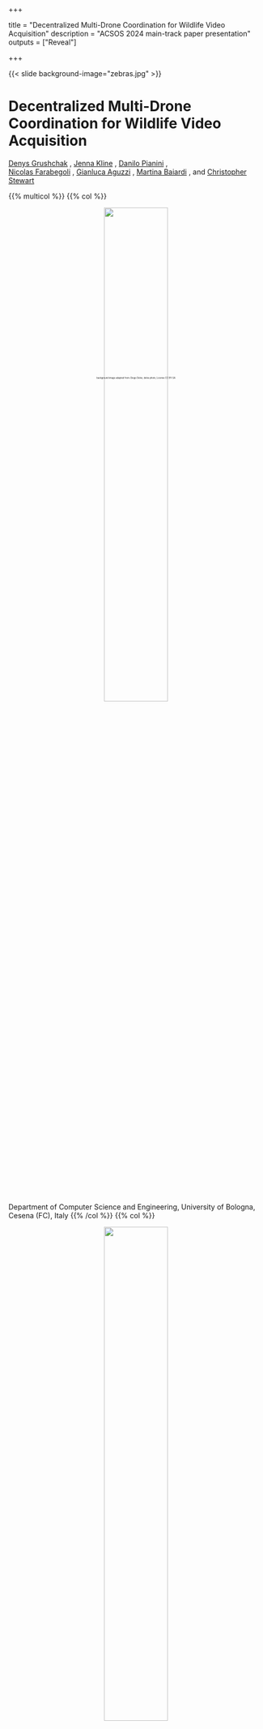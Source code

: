 
+++

title = "Decentralized Multi-Drone Coordination for Wildlife Video Acquisition"
description = "ACSOS 2024 main-track paper presentation"
outputs = ["Reveal"]

+++

{{< slide background-image="zebras.jpg" >}}

<div
style="
position: fixed;
/* bottom: 0;
right: 0; */
font-size: .3em;
top: 800px;
left: 50%;
transform: translate(-50%, -50%);
"
>background image adapted from: Diego Delso, delso.photo, License CC BY-SA</div>

# Decentralized Multi-Drone Coordination for Wildlife Video Acquisition

[Denys Grushchak](denys.grushchak@studio.unibo.it) <i class="fa-solid fa-computer"></i>,
[Jenna Kline](kline.377@osu.edu) <i class="fa-solid fa-horse"></i>,
[Danilo Pianini](danilo.pianini@unibo.it) <i class="fa-solid fa-computer"></i>, <br>
[Nicolas Farabegoli](nicolas.farabegoli@unibo.it) <i class="fa-solid fa-computer"></i>,
[Gianluca Aguzzi](gianluca.aguzzi@unibo.it) <i class="fa-solid fa-computer"></i>,
[Martina Baiardi](m.baiardi@unibo.it) <i class="fa-solid fa-computer"></i>,
and
[Christopher Stewart](cstewart@cse.ohio-state.edu) <i class="fa-solid fa-horse"></i>

{{% multicol %}}
{{% col %}}
<div style="text-align: center; width: 100%;">
<img src="example-background.svg" style="width: 50%" />
</div>

<i class="fa-solid fa-computer"></i> Department of Computer Science and Engineering, University of Bologna, Cesena (FC), Italy
{{% /col %}}
{{% col %}}
<div style="text-align: center; width: 100%;">
<img src="osu.svg" style="width: 50%" />
</div>

<i class="fa-solid fa-horse"></i> Computer Science and Engineering Department, The Ohio State University, Columbus (OH), USA
{{% /col %}}
{{% /multicol %}}

---

{{< slide background-image="zebras.jpg" >}}

# Wildlife behavior acquisition

A paramount tool for *ethologists* and *biologists* to gather insights into the nature and inform
**conservation** efforts for **endangered species**.

* {{% fragment %}} Animal *health* monitoring {{% /fragment %}}
* {{% fragment %}} *Behavioral changes* induced by *climate change* or *human activity*{{% /fragment %}}
* {{% fragment %}} Current *population level*{{% /fragment %}}
* {{% fragment %}} Insights into *future population levels*{{% /fragment %}}

---

{{< slide background-image="collar.jpg" >}}

<div
style="
position: fixed;
/* bottom: 0;
right: 0; */
font-size: .3em;
top: -500px;
left: 50%;
transform: translate(-50%, -50%);
"
>background image: Abujoy, License CC BY-SA</div>

---

{{< slide background-image="collarblur.jpg" >}}

<div
style="
position: fixed;
/* bottom: 0;
right: 0; */
font-size: .3em;
top: -500px;
left: 50%;
transform: translate(-50%, -50%);
"
>background image derived from: Abujoy, License CC BY-SA</div>

---

{{< slide background-image="collarblur2.jpg" >}}

# GPS collars

* {{% tick %}} Great position tracking
* {{% tick %}} Possibly equipped with further sensors (temperature, accelerometer...)
* {{% tick %}} Long battery life
* {{% cross %}} No video
* {{% cross %}} Invasive (requires capture and release) $\Rightarrow$ Limited sample size

---

{{< slide background-image="trap.jpg" >}}

<div
style="
position: fixed;
/* bottom: 0;
right: 0; */
font-size: .3em;
top: -500px;
left: 0%;
transform: translate(-50%, -50%);
color: white;
"
>author: Arddu, License CC Attribution 2.0 Generic</div>

---

{{< slide background-image="trap2.jpg" >}}

<div
style="
position: fixed;
/* bottom: 0;
right: 0; */
font-size: .3em;
top: -500px;
left: 0%;
transform: translate(-50%, -50%);
color: white;
"
>author: Winterline, License CC Attribution-Share Alike 3.0 Unported</div>

---

{{< slide background-image="trap3.jpg" >}}

<div
style="
position: fixed;
/* bottom: 0;
right: 0; */
font-size: .3em;
top: -500px;
left: 0%;
transform: translate(-50%, -50%);
color: white;
"
>author: Kalyan Varma, License CC BY-SA</div>

---

{{< slide background-image="trap3-blur.jpg" >}}

---

{{< slide background-image="trap-setup.jpg" >}}

<div
style="
position: fixed;
/* bottom: 0;
right: 0; */
font-size: .3em;
top: -500px;
left: 0%;
transform: translate(-50%, -50%);
color: blue;
"
>author: Prashanthns, License CC BY-SA</div>

---

{{< slide background-image="trap-setup-blur.jpg" >}}

# Camera traps

* {{% tick %}} Photos and potentially videos
* {{% tick %}} Non-invasive
* {{% tick %}} Multiple species
* {{% cross %}} Static and with limited range
* {{% cross %}} False triggers
* {{% cross %}} Subject to vandalism and theft
* {{% cross %}} Generally fragile (the tiger in the first picture destroyed the camera)

---

{{< slide background-video="nadir.mkv" background-video-loop="true" background-video-muted="true" >}}

---

{{< slide background-video="nadir.mkv" background-video-loop="true" background-video-muted="true" background-opacity="0.2" >}}

# Fixed-wing drone aerial views


* {{% tick %}} *Very large area* coverage
* {{% tick %}} *Long flights*
* {{% cross %}} **Nadir** imagery: good for mapping, bad for *individual behavior*
* {{% cross %}} Requires *specialized training*
* {{% cross %}} *Predefined* flight paths

---

{{< slide background-video="nonnadir.mkv" background-video-loop="true" background-video-muted="true" >}}

---

{{< slide background-video="nonnadir.mkv" background-video-loop="true" background-video-muted="true" background-opacity="0.5" >}}

## Non-nadir perspective

![](non-nadir-fov.svg)

---

{{< slide background-video="nonnadir.mkv" background-video-loop="true" background-video-muted="true" background-opacity="0.2" >}}

# Quadcopters and similar drones

{{% multicol %}}
{{% col %}}
* {{% tick %}} *Large area* coverage
    * Although much *smaller than fixed-wing* drones
* {{% tick %}} **Non-Nadir** view is great for *individual behavior*
* {{% tick %}} **Multiple** drones can get *different perspectives*
* {{% tick %}} **Dynamic trajectories**
* {{% cross %}} *Noise* may disturb wildlife
* {{% cross %}} *Skilled pilots* required
    * {{% cross %}} **Practically impossible** to coordinate multiple drones effectively by hand
* {{% cross %}} Relatively *short battery life*
{{% /col %}}
{{% col %}}
{{% fragment %}}
### $\Rightarrow$ **Multi-Drone Coordination**
* *No* need for *human pilots*
* Similar to *well-known problems in the literature*!
{{% /fragment %}}
{{% /col %}}
{{% /multicol %}}

---

{{< slide background-image="zebras.jpg" >}}

# A special OMOkC

In the *Online Multi-Object k-Coverage* (**OMOkC**) problem,
dones coordinate to cover each *interesting* target with at least $k$ points of view.

<iframe width="888" height="500" src="https://www.youtube.com/embed/yuaY_8Vr3oc?si=2iViF8GqIg8z8NCF&amp;start=5&amp;autoplay=1&amp;loop=1&amp;playlist=yuaY_8Vr3oc" title="YouTube video player" frameborder="0" allow="accelerometer; autoplay; clipboard-write; encrypted-media; gyroscope; picture-in-picture; web-share; loop" referrerpolicy="strict-origin-when-cross-origin" allowfullscreen></iframe>

Our problem is a variant of , in which:

1. {{% fragment %}}The focus is on animal *groups* rather than single animals $\Rightarrow$ **Herd tracking**{{% /fragment %}}
2. {{% fragment %}}Drones have a *blind zone* due to their non-nadir point of view $\Rightarrow$ **Blind zone**{{% /fragment %}}
3. {{% fragment %}}The *position* of animals within the Field-of-View dramatically changes the quality of the result $\Rightarrow$ **FoV centrality**{{% /fragment %}}
4. {{% fragment %}}The *angle* at which a subject is being observed matters, lateral views are more informative than frontal ones $\Rightarrow$ **Observation angle**{{% /fragment %}}
5. {{% fragment %}}Observers emit *noise* that may alter the behavior of the observed animals $\Rightarrow$ **Noise pollution**{{% /fragment %}}
6. {{% fragment %}}Observation is performed in contexts with *limited infrastructure* $\Rightarrow$ **Decentralized coordination**{{% /fragment %}}

---

{{< slide background-image="zebras.jpg" >}}

# Contribution

## A methodology to evaluate the performance in wildlife video acquisition

We define **metrics** for:
1. The *centrality* in the Field-of-View of each camera
2. The overall *angles* of observation of each animal
3. The *noise* pollution generated by the drones

We build simulations based on a novel *herd simulation* algorithm based on the [KABR dataset](https://doi.ieeecomputersociety.org/10.1109/WACVW60836.2024.00011)<br>
(Jenna presented the algorithm at SISSY on Monday)

{{% fragment %}}

$\Rightarrow$ We observe that *pre-existing OMOkC algorithms do not perform as well as expected in our context*,
and thus we propose to extend the current SOTA with:

## An herd-aware decentralized multi-drone coordination algorithm

{{% /fragment %}}

---

{{< slide background-image="zebras.jpg" >}}

# FoV Centrality

* Let $P_c$ be the center of the FoV $\mathcal{V}$ of camera $c$.
* Let $F(c)$ be the maximum distance from the center of the FoV

then

$F(c) = \max \left\| P - P_c \right\| ~ \forall P \in \mathcal{V}$.

* For any camera $c$, *$F(c)$* represents the *worst possible position* in its FoV.
* For an animal $z$ located in $P_z$, a normalized estimate of *how poorly* it is positioned in the FoV of $c$ is:
the ratio between its distance to the center and $F(c)$:
$\frac{\left\| P_z - P_c \right\|}{F(c)}$
* The *normalized FoV centrality* for a target animal $z$ and a drone $c$ is then: $Q(z, c) = 1 - \frac{\left\| P_z - P_c \right\|}{F(c)}$
* Generalized for a set of cameras $C$ observing a target $z$: $\Gamma(z) = \max_{c \in C} Q(z, c)$

{{% fragment %}}
{{% multicol %}}{{% col %}}
### TL;DR: the closer to the center, the better
* find the *worst possible position* to be used as *bound*
* use that to estimante *how good is the **animal** position for **each camera***
* *for **each animal***, *consider only the **best camera***
{{% /col %}}{{% col %}}
![fov-centrality](fov-centrality.svg)
{{% /col %}}{{% /multicol %}}
{{% /fragment %}}

---

{{< slide background-image="zebras.jpg" >}}

# Observation angle: body coverage

**Ideas**
1. the best observation comes from a perfectly *perpendicular angle*
2. the "*longer*" *the side* of the animal that is being observed, the better the observation
    * that's why observations from the side are more valuable than frontal or back ones
3. *small deviations* from perpendicularity are not that bad

![](body-coverage-metric.svg)

1. *approximate* the animal's body with a polygon
2. for each segment $s$ find the camera $c$ observing the segment midpoint from the smallest angle $\alpha_s$: $c$ has the best available view for $s$
3. normalize $\alpha_s$ in $[0, 1]$ with $\Phi: [-\frac{\pi}{2}, \frac{\pi}{2}]\rightarrow{}[0, 1]$.
4. use a logistic function to penalize more the *extreme* angles: $\Phi(x;\mu,\nu)=\left[1+\left(\frac{x(1-\mu)}{\mu(1-x)}\right)^{-\nu}\right]^{-1}, \mu=\frac{1}{2}, \nu=5$
5. get the *observation quality* for $s$: $\xi(s) = \Phi\left(\frac{|\alpha_s|}{\frac{\pi}{2}}; \frac{1}{2}, 5\right)$.
6. *repeat for every "side"* of the animal in $S_z$ to get the **body coverage** $\Diamond(z) = \frac{\sum_{s \in{} S_z} \|s\| \cdot \xi(s)}{\|S_z\|}$


---

{{< slide background-image="zebras.jpg" >}}

# Noise pollution

We need the *Sound Pressure Level* $L_P$ at the position of the animal.

Of course, manufacturers only provide the *Sound Power Level* $L_W$, a measure of the sound energy emitted by the drone.

To convert into the SPL at distance $r$ from the drone, we need a *directivity factor $Q$*:
$L_P = L_W - \left| 10 \log_{10} \left(\frac{Q}{4 \pi r^{2}}\right) \right| $

We assume $Q=1$ (*spherical propagation*), and $r=1m$ (a *typical distance* at which manifacturer measure the Sound Power Level).

The $L_P$ perceived by an animal $z$ at distance $d$ from the drone
with air attenuation is:
$ L_{P_d}(z) = L_{P}(z) + 20 \log_{10} \left(\frac{r}{d}\right)$

For multiple drones $C$, their contributions sum:
$L_{P_T}(z) = 10 \log_{10} \left(\sum_{c \in{C}} 10^{\frac{L_{P_c}(z)}{10}} \right)$

To *normalize* in $[0, 1]$, we assume that *a noise below $20dB$* (~ a ticking watch) can't be distinguished from the background,
and *a noise above $80dB$* (~ police car siren) will *always* disturb the animal.

Since noise is perceived non-linearly, we use a sigmoid with
$\mu=40dB$ (~ *refrigerator hum*, our proxy for the *background noise*).

The final *normalized noise metric* is thus $\rho(z) = \Phi\left(h(L_{P_T}(z)); h(\mu), 4\right)$

{{% fragment %}}
### TL;DR
* we assume noise **propagates in air** without major obstacles or reflections
* we set **silence** at the sound of a ticking watch, and **maximum noise** at the level of a police siren
* we sum the contribution of **every drone** and consider **non-linear perception**
{{% /fragment %}}

---

{{< slide background-image="zebras.jpg" >}}

# Herd-sensitive tracking

Running state-of-the-art OMOkC algorithms¹ on our setup highlighted some issues:
* OMOkC algorithms are designed to cover *individual* targets, not *groups*
* Current SOTA algorithms are meant to quickly react to *changes in interestingness*, but all animals are equally interesting
* Usual setups have enough drones to provide $k$ views for each target, but with herds *targets largely outnumber* drones

### $\Rightarrow$ We alter the general structure of OMOkC algorithms to track herd centroids instead of individual targets.

1. **Identification and localization**: each drone identifies and localizes the animals in its FoV as best as it can
    * we accept localization and identification errors
2. **Information exchange and consensus**: local information is exchanged among drones to reach consensus on the herd composition,
then each drone, locally, performs a *recursive hierarchical agglomerative clustering*² to find the *herd centroid*
    * we accept limited communication ranges and network segmentation
    * we accept that different drones may have different information and compute different centroids
3. **Prioritization**: we feed the locally-computed herd centroids to the original OMOkC algorithms

<span style="text-align: left; font-size: 0.5em; position: absolute; left: 0em; bottom: -10em">

1. [D. Pianini, F. Pettinari, R. Casadei, and L. Esterle, “A collective adaptive approach to decentralised k-coverage in multi-robot systems,” ACM Trans. Auton. Adapt. Syst., vol 17, pp. 4:1–4:39, 2022.](https://doi.org/10.1145/3547145)
2. [A. Lukasová, “Hierarchical agglomerative clustering procedure,” Pattern Recognit. 11(5-6): 365-381, 1979](https://doi.org/10.1016/0031-3203(79)90049-9)

</span>

---

# Evaluation

* Simulation of a 2x2km arena realized in Alchemist¹, algorithms written in Protelis²
    * aggregate computing³ worked quite well for the decentralized coordination
* video capture session of 30 minutes (to avoid concerns related to battery life)
* 140 grazing zebras, moving at a maximum speed of $2\frac{m}{s}$ split in 2, 4, or 8 separate herds
* *drone-to-herd ratio* of 1:1, 2:1, and 3:1.
* drones can move at $10\frac{m}{s}$ and have a line-of-sight communication range of $1km$.

<span style="text-align: left; font-size: 0.5em; position: absolute; left: 0em; bottom: -15em">

1. <img src="https://alchemistsimulator.github.io/images/logo.svg" style="width: 2em; margin-top: 0px; margin-bottom: 0px" /> https://alchemistsimulator.github.io/
2. <img src="https://github.com/Protelis/Protelis.github.io/raw/da40bb7c50d49683ce8ea9d32aab71cf225bd23d/images/2018-03-16-protelis-icon.svg" style="width: 2em; margin-top: 0px; margin-bottom: 0px" /> https://protelis.github.io/
3. [Aggregate Programming for the Internet of Things. Computer 48(9): 22-30 (2015)](https://doi.org/10.1109/MC.2015.261)

</span>

---

# Future work

* Robustness analysis
* Noise-sensitive herds
* Energy model and management

# Headers

# H1
## H2
### H3
#### H4

---

# Text

normal text

`inline code`

*italic*

**bold**

**_emphasized_**

*__emphasized alternative__*

~~strikethrough~~

[link](http://www.google.com)

---

# Lists and enums

1. First ordered list item
1. Another item
    * Unordered sub-list.
    * with two items
        * another sublist
            1. With a sub-enum
            1. yay!
1. Actual numbers don't matter, just that it's a number
  1. Ordered sub-list
1. And another item.

---

# Inline images

![Alternative text](https://upload.wikimedia.org/wikipedia/commons/6/6c/Scavolino_innevata.jpg)

---

## Fallback to shortcodes for resizing

Autoresize specifying

* `max-w` (percent of parent element width) and/or `max-h` (percent of viewport height) as max sizes , and
* `width` and/or `height` as *exact* sizes (as percent of viewport size)

{{< figure src="https://upload.wikimedia.org/wikipedia/commons/6/6c/Scavolino_innevata.jpg" height="20">}}

---

## Multi-column slide

{{% multicol %}}{{% col %}}
Column 1
{{% /col %}}{{% col %}}
Column 2
{{% /col %}}{{% /multicol %}}

---

## Tick and Cross

{{% tick %}} This is something good
{{% cross %}} This is something good

---

## Chart.js

{{< chart >}}
{
    type: 'bar',
    data: {
        labels: ['Red', 'Blue', 'Yellow', 'Green', 'Purple', 'Orange'],
        datasets: [{
            label: 'Bar Chart',
            data: [12, 19, 18, 16, 13, 14],
            backgroundColor: [
                'rgba(255, 99, 132, 0.2)',
                'rgba(54, 162, 235, 0.2)',
                'rgba(255, 206, 86, 0.2)',
                'rgba(75, 192, 192, 0.2)',
                'rgba(153, 102, 255, 0.2)',
                'rgba(255, 159, 64, 0.2)'
            ],
            borderColor: [
                'rgba(255, 99, 132, 1)',
                'rgba(54, 162, 235, 1)',
                'rgba(255, 206, 86, 1)',
                'rgba(75, 192, 192, 1)',
                'rgba(153, 102, 255, 1)',
                'rgba(255, 159, 64, 1)'
            ],
            borderWidth: 1
        }]
    },
    options: {
        maintainAspectRatio: false,
        scales: {
            yAxes: [{
                ticks: {
                    beginAtZero: true
                }
            }]
        }
    }
}
{{< /chart >}}

---

## FontAwesome

<i class="fa-solid fa-mug-hot"></i>
<i class="fa-solid fa-lemon"></i>
<i class="fa-solid fa-flask"></i>
<i class="fa-solid fa-apple-whole"></i>
<i class="fa-solid fa-bacon"></i>
<i class="fa-solid fa-beer-mug-empty"></i>
<i class="fa-solid fa-pepper-hot"></i>

---

## Bootstrap 1

<div class="card w-100" >
  <img src="https://upload.wikimedia.org/wikipedia/commons/thumb/e/e9/View_of_Cesena_from_the_Abbey.jpg/1920px-View_of_Cesena_from_the_Abbey.jpg" class="card-img-top" alt="...">
  <div class="card-body">
    <h5 class="card-title">Card title</h5>
    <p class="card-text">Some quick example text to build on the card title and make up the bulk of the card's content.</p>
    <a href="#" class="btn btn-primary">Go somewhere</a>
  </div>
</div>

---

## Bootstrap 2

<button type="button" class="btn btn-primary">Primary</button>
<button type="button" class="btn btn-secondary">Secondary</button>
<button type="button" class="btn btn-success">Success</button>
<button type="button" class="btn btn-danger">Danger</button>
<button type="button" class="btn btn-warning">Warning</button>
<button type="button" class="btn btn-info">Info</button>
<button type="button" class="btn btn-light">Light</button>
<button type="button" class="btn btn-dark">Dark</button>

<button type="button" class="btn btn-link">Link</button>

---

## Low res, plain markdown

![](https://upload.wikimedia.org/wikipedia/commons/thumb/6/6c/Scavolino_innevata.jpg/260px-Scavolino_innevata.jpg)

---

## Hi res, plain markdown

![](https://upload.wikimedia.org/wikipedia/commons/6/6c/Scavolino_innevata.jpg)

---

## Low res, default

{{< figure src="https://upload.wikimedia.org/wikipedia/commons/thumb/6/6c/Scavolino_innevata.jpg/260px-Scavolino_innevata.jpg" >}}

---

## Hi res, default

{{< figure src="https://upload.wikimedia.org/wikipedia/commons/6/6c/Scavolino_innevata.jpg" >}}

---

## Low res, enlarged horizontally

{{< figure src="https://upload.wikimedia.org/wikipedia/commons/thumb/6/6c/Scavolino_innevata.jpg/260px-Scavolino_innevata.jpg" width="100">}}

---

## Low res, enlarged vertically

{{< figure src="https://upload.wikimedia.org/wikipedia/commons/thumb/6/6c/Scavolino_innevata.jpg/260px-Scavolino_innevata.jpg" height="100">}}

---

## Hi res, reduced horizontally

{{< figure src="https://upload.wikimedia.org/wikipedia/commons/6/6c/Scavolino_innevata.jpg" width="50">}}

---

## Hi res, reduced vertically

{{< figure src="https://upload.wikimedia.org/wikipedia/commons/6/6c/Scavolino_innevata.jpg" height="50">}}

---

## Hi res, reducing maximum expansion horizontally

{{< figure src="https://upload.wikimedia.org/wikipedia/commons/6/6c/Scavolino_innevata.jpg" width="50">}}

---

## Hi res, reducing maximum expansion vertically

{{< figure src="https://upload.wikimedia.org/wikipedia/commons/6/6c/Scavolino_innevata.jpg" height="50">}}

---

{{< slide background-image="https://upload.wikimedia.org/wikipedia/commons/6/6c/Scavolino_innevata.jpg" >}}

# Large images as background
## (May affect printing)

---

{{< slide background-image="https://upload.wikimedia.org/wikipedia/commons/6/6c/Scavolino_innevata.jpg" state="blur-animation-light"  transition="fade-in fade-out" >}}

# Also available with blur and custom transitions
## (May affect printing)

---

# $$\LaTeX{}$$


Inline equations like $E=mc^2$

$$\frac{n!}{k!(n-k)!} = \binom{n}{k}$$

---

# Code snippets


```kotlin
val x = pippo
```

```go
package main

import "fmt"

func main() {
    fmt.Println("Hello world!")
}
```

---

# Tables

Colons can be used to align columns.

| Tables        | Are           | Cool  |
| ------------- |:-------------:| -----:|
| col 3 is      | right-aligned | $1600 |
| col 2 is      | centered      |   $12 |
| zebra stripes | are neat      |    $1 |

There must be at least 3 dashes separating each header cell.
The outer pipes (|) are optional, and you don't need to make the
raw Markdown line up prettily. You can also use inline Markdown.

---

# Quotes

> Multiple
> lines
> of
> a
> single
> quote
> get
> joined

> Very long one liners of Markdown text automatically get broken into a multiline quotation, which is then rendered in the slides.

---

# Fragments

* {{< frag c="pluto" >}}
* {{< frag c="pluto" >}}
* {{< frag c="pluto" >}}

---

# Graphs via Gravizo

{{< gravizo "Example Gravizo graph" >}}
  digraph G {
    aize ="4,4";
    main [shape=box];
    main -> parse [weight=8];
    parse -> execute;
    main -> init [style=dotted];
    main -> cleanup;
    execute -> { make_string; printf}
    init -> make_string;
    edge [color=red];
    main -> printf [style=bold,label="100 times"];
    make_string [label="make a string"];
    node [shape=box,style=filled,color=".7 .3 1.0"];
    execute -> compare;
  }
{{< /gravizo >}}

---

# Graphs via mermaid.js

```mermaid
classDiagram
  Class01 <|-- AveryLongClass : Coosssl
  Class03 *-- Class04
  Class05 o-- Class06
  Class07 .. Class08
  Class09 --> C2 : Where am i?
  Class09 --* C3
  Class09 --|> Class07
  Class07 : equals()
  Class07 : Object[] elementData
  Class01 : size()
  Class01 : int chimp
  Class01 : int gorillasaaaaaaaaaaaaaaaaaaaaaa
  Class08 <--> C2: Cool label
```

---


# Graphs via mermaid.js with options

```mermaid
%%{init: {'theme':'default', 'themeVariables': { 'fontSize': '.34em', 'fontFamily': 'verdana' }}}%%
classDiagram
  Class01 <|-- AveryLongClass : Coosssl
  Class03 *-- Class04
  Class05 o-- Class06
  Class07 .. Class08
  Class09 --> C2 : Where am i?
  Class09 --* C3
  Class09 --|> Class07
  Class07 : equals()
  Class07 : Object[] elementData
  Class01 : size()
  Class01 : int chimp
  Class01 : int gorillasaaaaaaaaaaaaaaaaaaaaaa
  Class08 <--> C2: Cool label
```


---
# Graphs via mermaid.js 2

```mermaid
graph TD
  SL([fa:fa-user second level]) --> L[solution]
  L -- solution email --> db[(mysql)]
  db --> X[automatic]
  X --> CM([fa:fa-users first level])
  db -- Email --> c([customer support]);
```

---

# Graphs via mermaid.js 3

```mermaid
gitGraph
  commit id: "Initialize project"
  commit id: "Make some changes"
  branch develop
  checkout develop
  commit
  commit
  checkout main
  merge develop
  commit
  commit
```

---

# Keystrokes

<kbd>Ctrl</kbd> + <kbd>Alt</kbd> + <kbd>Del</kbd>

---

# Import shared slides

<!-- write-here "shared-slides/devops/devops-intro.md" -->
<!-- end-write -->
